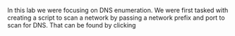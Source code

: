 In this lab we were focusing on DNS enumeration. We were first tasked with creating a script to scan a network by passing a network prefix and port to scan for DNS. That can be found 
by clicking 
